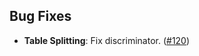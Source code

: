 ﻿## Bug Fixes

* **Table Splitting**: Fix discriminator. ([#120](https://github.com/matteobortolazzo/couchdb-net/issues/120))